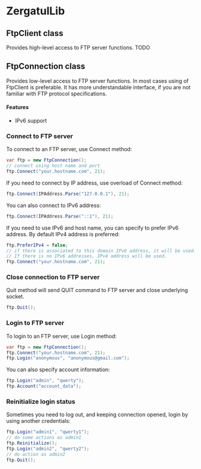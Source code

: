 # ZergatulLib

## FtpClient class
Provides high-level access to FTP server functions. TODO

## FtpConnection class
Provides low-level access to FTP server functions. In most cases using of FtpClient is preferable. It has more understandable interface, if you are not familiar with FTP protocol specifications.

#### Features
* IPv6 support

### Connect to FTP server
To connect to an FTP server, use Connect method:
```C#
var ftp = new FtpConnection();
// connect using host name and port
ftp.Connect("your.hostname.com", 21);
```

If you need to connect by IP address, use overload of Connect method:
```C#
ftp.Connect(IPAddress.Parse("127.0.0.1"), 21);
```

You can also connect to IPv6 address:
```C#
ftp.Connect(IPAddress.Parse("::1"), 21);
```

If you need to use IPv6 and host name, you can specify to prefer IPv6 address. By default IPv4 address is preferred:
```C#
ftp.PreferIPv4 = false;
// if there is associated to this domain IPv6 address, it will be used.
// If there is no IPv6 addresses, IPv4 address will be used.
ftp.Connect("your.hostname.com", 21);
```


### Close connection to FTP server
Quit method will send QUIT command to FTP server and close underlying socket.
```C#
ftp.Quit();
```


### Login to FTP server
To login to an FTP server, use Login method:
```C#
var ftp = new FtpConnection();
ftp.Connect("your.hostname.com", 21);
ftp.Login("anonymous", "anonymous@gmail.com");
```

You can also specify account information:
```C#
ftp.Login("admin", "qwerty");
ftp.Account("account_data");
```


### Reinitialize login status
Sometimes you need to log out, and keeping connection opened, login by using another credentials:
```C#
ftp.Login("admin1", "qwerty1");
// do some actions as admin1
ftp.Reinitialize();
ftp.Login("admin2", "qwerty2");
// do action as admin2
ftp.Quit();
```